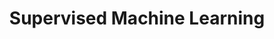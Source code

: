 ---
title: "Supervised Machine Learning"

categories: ['']

tags: ['Supervised', 'Machine', 'Learning']

arwords: 'التعلم الحاسوبي الموجَّه'

arexps: []

enwords: ['Supervised Machine Learning']

enexps: []

arlexicons: 'ع'

enlexicons: 'S'

authors: ['Ruqayya Roshdy']

translators: ['X']

citations: 'تطبيقات أساسية في المعالجة الآلية للغة العربية'

sources: 'مركز الملك عبدالله بن عبدالعزيز الدولي لخدمة اللغة العربية'

slug: ""
---